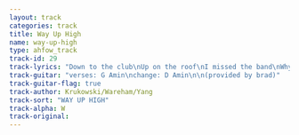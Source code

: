 ```yaml
---
layout: track
categories: track
title: Way Up High
name: way-up-high
type: ahfow_track
track-id: 29
track-lyrics: "Down to the club\nUp on the roof\nI missed the band\nWhy so aloof?\n\nWay up high and goin too fast\nWay up, way up high\n\nOpen your eyes\nCome see my quilt\nBig as the bed\nLook what I built\n\nWay up high and goin too fast\nWay up, way up high"
track-guitar: "verses: G Amin\nchange: D Amin\n\n(provided by brad)"
track-guitar-flag: true
track-author: Krukowski/Wareham/Yang
track-sort: "WAY UP HIGH"
track-alpha: W
track-original: 
---
```

